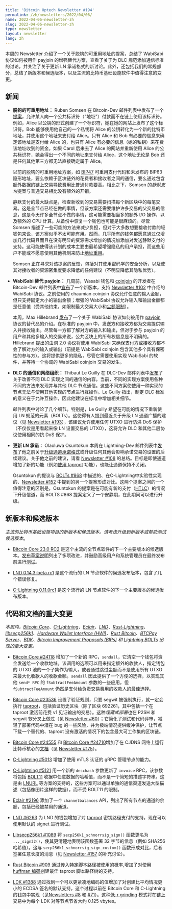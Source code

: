 ```yaml
---
title: 'Bitcoin Optech Newsletter #194'
permalink: /zh/newsletters/2022/04/06/
name: 2022-04-06-newsletter-zh
slug: 2022-04-06-newsletter-zh
type: newsletter
layout: newsletter
lang: zh
---
```

本周的 Newsletter 介绍了一个关于脱钩的可重用地址的提案，总结了 WabiSabi 协议如何被用作 payjoin 的增强替代方案，查看了关于为 DLC 规范添加通信标准的讨论，并关注了关于更新 LN 承诺格式的新讨论。此外，还包括我们的常规部分，总结了新版本和候选版本，以及主流的比特币基础设施软件中值得注意的变更。


## 新闻

- **脱钩的可重用地址：** Ruben Somsen 在 Bitcoin-Dev 邮件列表中发布了一个[提案][somsen silpay]，允许某人向一个公共标识符（"地址"）付款而不在链上使用该标识符。例如，Alice 以公钥的形式创建了一个标识符，她在她的网站上发布了这个标识符。Bob 能够使用他自己的一个私钥将 Alice 的公钥转化为一个新的比特币地址，并使用这个地址来支付给 Alice。只有 Alice 和 Bob 有必要的信息来确定该地址是支付给 Alice 的，也只有 Alice 有必要的信息（她的私钥）来花费该地址收到的资金。如果 Carol 后来去了 Alice 的网站并重新使用 Alice 的公共标识符，她会得出一个不同的地址来支付给 Alice，这个地址无论是 Bob 还是任何其他第三方都无法直接确定属于 Alice。

  以前的脱钩的可重用地址方案，如 [BIP47][] 可重用支付代码和未发布的 BIP63 隐形地址，要么依赖于区块链外的花费者和接收者之间的通信，要么通过包含额外数据的链上交易导致费用比普通付款要高。相比之下，Somsen 的*静默支付*提案与普通交易相比没有额外的开销。

  静默支付的最大缺点是，检查新收到的交易需要扫描每个新区块中的每笔交易。这是全节点已经在做的事情，但该方案还需要维护许多交易的父交易的信息，这是今天许多全节点不做的事情，这可能需要相当多的额外 I/O 操作，以及额外的 CPU 计算。从备份中恢复一个钱包也可能是很麻烦的。尽管 Somsen 描述了一些可能的方法来减少负担，但对于大多数想要接收付款的轻钱包来说，该方案似乎不太可能有用。然而，几乎所有的钱包都愿意通过仅增加几行代码且而且在没有明显的资源需求增加的情况加添加对发送静默支付的支持。这可能使得该计划的成本主要由最希望增强隐私的用户承担，而这些用户不能或不愿意使用其他机制来防止[地址重用][topic output linking]。

  Somsen 正在寻求对该提案的反馈，包括对其使用密码学的安全分析，以及使其对接收者的资源密集度要求降低的任何建议（不明显降低其隐私优势）。

- **WabiSabi 替代 payjoin：** 几周前，Wasabi 钱包和 [coinjoin][topic coinjoin] 的开发者在 Bitcoin-Dev 邮件列表中[宣布][wasabi2]了一个新版本，支持 [Newsletter #102][news102 wabisabi] 中介绍的 WabiSabi 协议。之前使用的 chaumian coinjoin 协议允许任意的输入金额，但只支持固定大小的输出金额；增强的 WabiSabi 协议允许输入和输出金额都是任意值（受其他约束，如限制最大交易大小和[尘额限制][topic uneconomical outputs]）。

  本周，Max Hillebrand [发布][hillebrand wormhole]了一个关于 WabiSabi 协议如何被用作 [payjoin][topic payjoin] 协议的替代品的介绍。在标准的 payjoin 中，发送方和接收方都为交易提供输入并接收输出。尽管每一方都了解对方的输入和输出，但对于参与 payjoin 的用户和其他多输入的交易来说，公共区块上的所有权信息是不明确的。Hillebrand 提出的虫洞 2.0 协议将使用 WabiSabi 来确保支付方或接收方都不会了解对方的输入或输出（前提是 WabiSabi coinjoin 包含其他多个具有保密性的参与方）。这将提供更多的隐私，尽管它需要使用实现 WabiSabi 的软件，并等待一个协调的 WabiSabi coinjoin 交易的发生。

- **DLC 的通信和网络组织：** Thibaut Le Guilly 在 DLC-Dev 邮件列表中[发布][leguilly
  dlcmsg]了关于改善不同 DLC 实现之间的通信的内容。当前，不同的实现方案使用各种不同的方法来发现并与其他 DLC 节点通信。这些不同方案使使用一种实现的节点无法与使用其他实现的节点进行互操作。Le Guilly 指出，制定 DLC 标准的意义在于允许互操作，因此他建议在标准中增加相关细节。

  邮件列表中讨论了几个细节。特别是，Le Guilly 希望在可能的情况下重新使用 LN 规范的元素（BOLTs）。这使得有人提到最近关于升级 LN 通道广播的建议（见 [Newsletter #193][news193
 major update]），该建议允许使用任何 UTXO 进行防洪 DoS 保护（不仅仅是用看起来像 LN 设置交易的 UTXO），这将允许 DLC 和其他二层协议使用相同的抗 DoS 保护。

- **更新 LN 承诺：** Olaoluwa Osuntokun 本周在 Lightning-Dev 邮件列表中[发布][osuntokun dyncom]了他之前关于[升级通道承诺格式][topic channel commitment upgrades]或升级任何其他会影响承诺交易的设置的后续建议。关于他之前的建议，请看 [Newsletter #108][news108 upcom] 的总结。目标是即使通道增加了新的功能（例如[使用 taproot][zmn post] 功能），也能让通道保持不关闭。

  Osuntokun 的提议与 [BOLTs #868][] 中描述的、在C-Lightning中实验性实现的、[Newsletter #152][news152 cl4532] 中提到的另一个提案形成对比。这两个提案之间的一个值得注意的区别是，Osuntokun 的提案是在可能有新的支付（[HTLC][topic htlc]）的情况下升级信道，而 BOLTS #868 提案定义了一个安静期，在此期间可以进行升级。

## 新版本和候选版本

*主流的比特币基础设施项目的新版本和候选版本。请考虑升级到新版本或帮助测试候选版本*。

- [Bitcoin Core 23.0 RC2][] 是这个主流的全节点软件的下一个主要版本的候选版本。[发布草案说明][bcc23 rn]列出了多项改进，并鼓励高级用户和系统管理员在最终发布前进行[测试][test guide]。

- [LND 0.14.3-beta.rc1][] 是这个流行的 LN 节点软件的候选发布版本，包含了几个错误修复。

- [C-Lightning 0.11.0rc1][] 是这个流行的 LN 节点软件的下一个主要版本的候选发布版本。


## 代码和文档的重大变更
*本周内，[Bitcoin Core][bitcoin core repo]、[C-Lightning][c-lightning repo]、[Eclair][eclair repo]、[LND][lnd repo]、[Rust-Lightning][rust-lightning repo]、[libsecp256k1][libsecp256k1 repo]、[Hardware Wallet Interface (HWI)][hwi repo]、[Rust Bitcoin][rust bitcoin repo]、[BTCPay Server][btcpay server repo]、[BDK][bdk repo]、[Bitcoin Improvement Proposals (BIPs)][bips repo] 和 [Lightning BOLTs][bolts repo] 出现的重大变更。*

- [Bitcoin Core #24118][] 增加了一个新的 RPC，`sendall`，它清空一个钱包将资金发送给一个收款地址。该调用的选项可以用来指定额外的收款人，指定钱包的 UTXO 池的一个子集作为输入，或者通过跳过尘额而不是使用所有 UTXO 来最大化收款人的收款金额。`sendall` 因此提供了一个方便的选择，以实现其他 `send* RPC` 的 `fSubtractFeeAmount` 参数的一些应用，但 `fSubtractFeeAmount` 仍然是支付给负责交易费用的收款人的最佳选择。

- [Bitcoin Core #23536][] 设置了验证规则，只要 segwit 被强制执行，就一定会执行 [taproot][topic taproot]，包括验证历史区块（除了区块 692261，其中包括一个在 taproot 激活前花费 v1 见证输出的交易）。这种*埋藏式部署*也在 P2SH 和 segwit 软分叉上做过（见 [Newsletter #60][news60 buried]）；它简化了测试和代码评审，减轻了部署代码中潜在 bug 的一些风险，并为极端情况提供缓冲保护，让节点下载一个替代的、taproot 没有激活的情况下的包含最大可工作集的区块链。

- [Bitcoin Core #24555][] 和 [Bitcoin Core #24710][]增加了在 CJDNS 网络上运行比特币核心的[文档][cjdns.md]（见 [Newsletter #175][news175 cjdns]）。

- [C-Lightning #5013][] 增加了使用 mTLS 认证的 gRPC 管理节点的能力。

- [C-Lightning #5121][] 用一个新的 `deschash` 参数更新了 `invoice` RPC，该参数将包括 [BOLT11][] 收据中任意数据的哈希值，而不是一个简短的描述字符串。这是由 [LNURL][] 等方案的支持的，这些方案可以通过单独的通信渠道发送大型描述（包括像图片这样的数据），而不受 BOLT11 的限制。

- [Eclair #2196][] 添加了一个 `channelbalances` API，列出了所有节点的通道的余额，包括已经被禁用的通道。

- [LND #6263][] 为 LND 的钱包增加了对 [taproot][topic taproot] 密钥路径支付的支持，现在可以使用默认的 signet 进行测试。

- [Libsecp256k1 #1089][] 将 `secp256k1_schnorrsig_sign()` 函数更名为 `..._sign32()`，使其更清楚地表明该函数签署 32 字节的信息（例如 SHA256 哈希值）。这与 `secp256k1_schnorrsig_sign_custom()` 函数形成对比，后者签署任意长度的消息（见 [Newsletter #157][news157 schnorrsig] 的补充讨论）。

- [Rust Bitcoin #909][] 通过传入特定脚本路径被使用的概率,增加了对使用 [huffman 编码][huffman coding]创建最佳 taproot 脚本路径树的支持。

- [LDK #1388][] 通过找到一个可以更紧凑地编码的值增加了对创建比平均情况更小的 ECDSA 签名的默认支持，这个过程以前在 Bitcoin Core 和 C-Lightning 的钱包中实现（见[Newsletters #8][news8 lowr] 和 [#71][news71 lowr]）。这种[低-r grinding][topic low-r grinding] 模式将在链上交易中为每个 LDK 对等节点节省大约 0.125 vbytes。


[topic output linking]: https://bitcoinops.org/en/topics/output-linking/
[topic coinjoin]: https://bitcoinops.org/en/topics/coinjoin/
[topic uneconomical outputs]: https://bitcoinops.org/en/topics/uneconomical-outputs/
[topic payjoin]: https://bitcoinops.org/en/topics/payjoin/
[topic channel commitment upgrades]:https://bitcoinops.org/en/topics/channel-commitment-upgrades/
[topic htlc]: https://bitcoinops.org/en/topics/htlc/
[topic taproot]: https://bitcoinops.org/en/topics/taproot/
[topic low-r grinding]: https://bitcoinops.org/en/topics/low-r-grinding/

[bitcoin core 23.0 rc2]: https://bitcoincore.org/bin/bitcoin-core-23.0/
[bcc23 rn]: https://github.com/bitcoin-core/bitcoin-devwiki/wiki/23.0-Release-Notes-draft
[test guide]: https://github.com/bitcoin-core/bitcoin-devwiki/wiki/23.0-Release-Candidate-Testing-Guide
[lnd 0.14.3-beta.rc1]: https://github.com/lightningnetwork/lnd/releases/tag/v0.14.3-beta.rc1
[C-Lightning 0.11.0rc1]: https://github.com/ElementsProject/lightning/releases/tag/v0.11.0rc1
[news157 schnorrsig]: https://bitcoinops.org/en/newsletters/2021/07/14/#libsecp256k1-844
[news8 lowr]: https://bitcoinops.org/en/newsletters/2018/08/14/#bitcoin-core-wallet-to-begin-only-creating-low-r-signatures
[news71 lowr]: https://bitcoinops.org/en/newsletters/2019/11/06/#c-lightning-3220
[news108 upcom]: https://bitcoinops.org/en/newsletters/2020/07/29/#upgrading-channel-commitment-formats
[news152 cl4532]: https://bitcoinops.org/en/newsletters/2021/06/09/#c-lightning-4532
[zmn post]: https://bitcoinops.org/en/newsletters/2021/09/01/#preparing-for-taproot-11-ln-with-taproot
[osuntokun dyncom]: https://lists.linuxfoundation.org/pipermail/lightning-dev/2022-March/003531.html
[somsen silpay]: https://lists.linuxfoundation.org/pipermail/bitcoin-dev/2022-March/020180.html
[wasabi2]: https://lists.linuxfoundation.org/pipermail/bitcoin-dev/2022-March/020032.html
[news102 wabisabi]: https://bitcoinops.org/en/newsletters/2020/06/17/#wabisabi-coordinated-coinjoins-with-arbitrary-output-values
[hillebrand wormhole]: https://lists.linuxfoundation.org/pipermail/bitcoin-dev/2022-March/020186.html
[leguilly dlcmsg]: https://mailmanlists.org/pipermail/dlc-dev/2022-March/000135.html
[news193 major update]: https://bitcoinops.org/en/newsletters/2022/03/30/#major-update
[lnurl]: https://github.com/fiatjaf/lnurl-rfc
[huffman coding]: https://en.wikipedia.org/wiki/Huffman_coding
[news60 buried]: https://bitcoinops.org/en/newsletters/2019/08/21/#hardcoded-previous-soft-fork-activation-blocks
[news175 cjdns]: https://bitcoinops.org/en/newsletters/2021/11/17/#bitcoin-core-23077
[cjdns.md]: https://github.com/bitcoin/bitcoin/blob/6a02355ae9/doc/cjdns.md
[BIP47]: https://github.com/bitcoin/bips/blob/master/bip-0047.mediawiki
[BOLTs #868]: https://github.com/lightning/bolts/issues/868
[Bitcoin Core #24118]: https://github.com/bitcoin/bitcoin/issues/24118
[Bitcoin Core #23536]: https://github.com/bitcoin/bitcoin/issues/23536
[Bitcoin Core #24555]:https://github.com/bitcoin/bitcoin/pull/24555
[Bitcoin Core #24710]: https://github.com/bitcoin/bitcoin/issues/24710
[C-Lightning #5013]: https://github.com/ElementsProject/lightning/pull/5013
[C-Lightning #5121]: https://github.com/ElementsProject/lightning/issues/5121
[Eclair #2196]: https://github.com/ACINQ/eclair/issues/2196
[LND #6263]: https://github.com/lightningnetwork/lnd/issues/6263
[Libsecp256k1 #1089]: https://github.com/bitcoin-core/secp256k1/issues/1089
[Rust Bitcoin #909]: https://github.com/rust-bitcoin/rust-bitcoin/issues/909
[LDK #1388]: https://github.com/lightningdevkit/rust-lightning/pull/1388
[BOLT11]: https://github.com/lightning/bolts/blob/master/11-payment-encoding.md

[bitcoin core repo]: https://github.com/bitcoin/bitcoin
[c-lightning repo]: https://github.com/ElementsProject/lightning
[eclair repo]: https://github.com/ACINQ/eclair
[lnd repo]: https://github.com/lightningnetwork/lnd/
[rust-lightning repo]: https://github.com/rust-bitcoin/rust-lightning
[libsecp256k1 repo]: https://github.com/bitcoin-core/secp256k1
[hwi repo]: https://github.com/bitcoin-core/HWI
[rust bitcoin repo]: https://github.com/rust-bitcoin/rust-bitcoin
[btcpay server repo]: https://github.com/btcpayserver/btcpayserver/
[bdk repo]: https://github.com/bitcoindevkit/bdk
[bips repo]: https://github.com/bitcoin/bips/
[bolts repo]: https://github.com/lightning/bolts